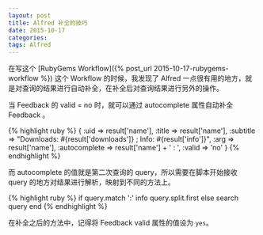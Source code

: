 ```yaml
---
layout: post
title: Alfred 补全的技巧
date: 2015-10-17
categories:
tags: Alfred
---
```


在写这个 [RubyGems Workflow]({% post_url 2015-10-17-rubygems-workflow %}) 这个 Workflow 的时候，我发现了 Alfred 一点很有用的地方，就是对查询的结果进行自动补全，在补全后对查询结果进行另外的操作。

当 Feedback 的 valid = no 时，就可以通过 autocomplete 属性自动补全 Feedback 。

{% highlight ruby %}
{
  :uid      => result['name'],
  :title    => result['name'],
  :subtitle => "Downloads: #{result['downloads']} ; Info: #{result['info']}",
  :arg      => result['name'],
  :autocomplete => result['name'] + ' : ',
  :valid    => 'no'
}
{% endhighlight %}

而 autocomplete 的值就是第二次查询的 query，所以需要在脚本开始接收 query 的地方对结果进行解析，映射到不同的方法上。

{% highlight ruby %}
    if query.match ':'
      info query.split.first
    else
      search query
    end
{% endhighlight %}

在补全之后的方法中，记得将 Feedback valid 属性的值设为 `yes`。









